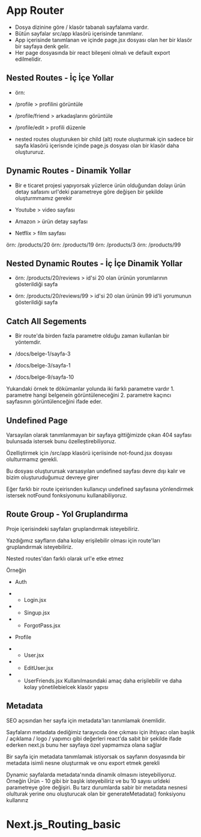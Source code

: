 # App Router

- Dosya dizinine göre / klasör tabanalı sayfalama vardır.
- Bütün sayfalar src/app klasörü içerisinde tanımlanır.
- App içerisinde tanımlanan ve içinde page.jsx dosyası olan her bir klasör bir sayfaya denk gelir.
- Her page dosyasında bir react bileşeni olmalı ve default export edilmelidir.

## Nested Routes - İç İçe Yollar

- örn:

- /profile > profilini görüntüle

- /profile/friend > arkadaşlarını görüntüle

- /profile/edit > profili düzenle

- nested routes oluşturuken bir child (alt) route oluşturmak için sadece bir sayfa klasörü içerisnde içinde page.js dosyası olan bir klasör daha oluştururuz.

## Dynamic Routes - Dinamik Yollar

- Bir e ticaret projesi yapıyorsak yüzlerce ürün olduğundan dolayı ürün detay safasını url'deki parametreye göre değişen bir şekilde oluşturmmamız gerekir

- Youtube > video sayfası

- Amazon > ürün detay sayfası

- Netflix > film sayfası

örn: /products/20
örn: /products/19
örn: /products/3
örn: /products/99

## Nested Dynamic Routes - İç İçe Dinamik Yollar

- örn: /products/20/reviews > id'si 20 olan ürünün yorumlarının gösterildiği sayfa

- örn: /products/20/reviews/99 > id'si 20 olan ürünün 99 id'li yorumunun gösterildiği sayfa

## Catch All Segements

- Bir route'da birden fazla parametre olduğu zaman kullanlan bir yöntemdir.

- /docs/belge-1/sayfa-3

- /docs/belge-3/sayfa-1

- /docs/belge-9/sayfa-10

Yukarıdaki örnek te dökümanlar yolunda iki farklı parametre vardır 1. parametre hangi belgenein görüntüleneceğini 2. parametre kaçıncı sayfasının görüntülenceğini ifade eder.

## Undefined Page

Varsayılan olarak tanımlanmayan bir sayfaya gittiğimizde çıkan 404 sayfası bulunsada istersek bunu özelleştirebiliyoruz.

Özelliştirmek için /src/app klasörü içeriisinde not-found.jsx dosyası olulturmamız gerekli.

Bu dosyası oluşturursak varsasyılan undefined sayfası devre dışı kalır ve bizim oluşturuduğumuz devreye girer

Eğer farklı bir route içeirisnden kullanıcyı undefined sayfasına yönlendirmek istersek notFound fonksiyonunu kullanabiliyoruz.

## Route Group - Yol Gruplandırma

Proje içerisindeki sayfaları gruplandırmak isteyebiliriz.

Yazdığımız sayfların daha kolay erişilebilir olması için route'ları gruplandırmak isteyebiliriz.

Nested routes'dan farklı olarak url'e etke etmez

Örneğin

- Auth

- - Login.jsx
- - Singup.jsx
- - ForgotPass.jsx

- Profile

- - User.jsx
- - EditUser.jsx
- - UserFriends.jsx
    Kullanılmasındaki amaç daha erişilebilir ve daha kolay yönetilebielcek klasör yapısı

## Metadata

SEO açısından her sayfa için metadata'ları tanımlamak önemlidir.

Sayfaların metadata dediğimiz tarayıcıda öne çıkması için ihtiyacı olan başlık / açıklama / logo / yapımcı gibi değerleri react'da sabit bir şekilde ifade ederken next.js bunu her sayfaya özel yapmamıza olana sağlar

Bir sayfa için metadata tanımlamak istiyorsak os sayfanın dosyasında bir metadata isimli nesne oluşturmak ve onu export etmek gerekli

Dynamic sayfalarda metadata'nında dinamik olmasını isteyebiliyoruz. Örneğin Ürün - 10 gibi bir başlık isteyebiliriz ve bu 10 sayısı urldeki parametreye göre değişiri. Bu tarz durumlarda sabir bir metadata nesnesi olulturak yerine onu oluşturucak olan bir generateMetadata() fonksiyonu kullanırız
# Next.js_Routing_basic
